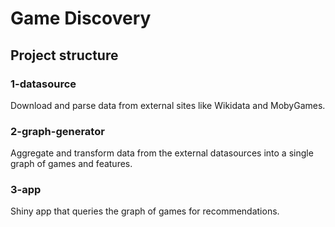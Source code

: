 # Game Discovery

## Project structure

### 1-datasource

Download and parse data from external sites like Wikidata and MobyGames.

### 2-graph-generator

Aggregate and transform data from the external datasources into a single graph of games and features.

### 3-app

Shiny app that queries the graph of games for recommendations.

